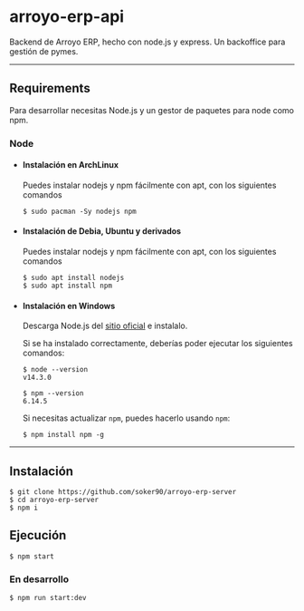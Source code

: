 # arroyo-erp-api
Backend de Arroyo ERP, hecho con node.js y express. Un backoffice para gestión de pymes.

---
## Requirements

Para desarrollar necesitas Node.js y un gestor de paquetes para node como npm.

### Node
- #### Instalación en ArchLinux

  Puedes instalar nodejs y npm fácilmente con apt, con los siguientes comandos

      $ sudo pacman -Sy nodejs npm
      
- #### Instalación de Debia, Ubuntu y derivados

  Puedes instalar nodejs y npm fácilmente con apt, con los siguientes comandos

      $ sudo apt install nodejs
      $ sudo apt install npm
      
- #### Instalación en Windows

  Descarga Node.js del [sitio oficial](https://nodejs.org/) e instalalo.

  Si se ha instalado correctamente, deberías poder ejecutar los siguientes comandos:

      $ node --version
      v14.3.0

      $ npm --version
      6.14.5

  Si necesitas actualizar `npm`, puedes hacerlo usando `npm`:

      $ npm install npm -g

---

## Instalación

    $ git clone https://github.com/soker90/arroyo-erp-server
    $ cd arroyo-erp-server
    $ npm i

## Ejecución

    $ npm start
    
### En desarrollo
    $ npm run start:dev
